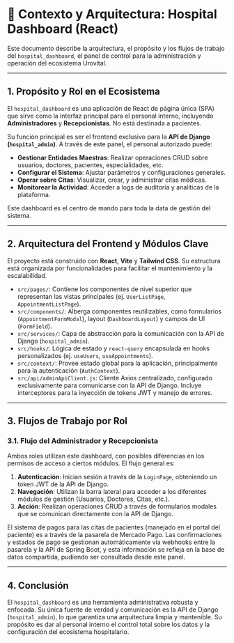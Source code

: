 # 🏥 Contexto y Arquitectura: Hospital Dashboard (React)

Este documento describe la arquitectura, el propósito y los flujos de trabajo del `hospital_dashboard`, el panel de control para la administración y operación del ecosistema Urovital.

---

## 1. Propósito y Rol en el Ecosistema

El `hospital_dashboard` es una aplicación de React de página única (SPA) que sirve como la interfaz principal para el personal interno, incluyendo **Administradores** y **Recepcionistas**. No está destinada a pacientes.

Su función principal es ser el frontend exclusivo para la **API de Django (`hospital_admin`)**. A través de este panel, el personal autorizado puede:

-   **Gestionar Entidades Maestras**: Realizar operaciones CRUD sobre usuarios, doctores, pacientes, especialidades, etc.
-   **Configurar el Sistema**: Ajustar parámetros y configuraciones generales.
-   **Operar sobre Citas**: Visualizar, crear, y administrar citas médicas.
-   **Monitorear la Actividad**: Acceder a logs de auditoría y analíticas de la plataforma.

Este dashboard es el centro de mando para toda la data de gestión del sistema.

---

## 2. Arquitectura del Frontend y Módulos Clave

El proyecto está construido con **React**, **Vite** y **Tailwind CSS**. Su estructura está organizada por funcionalidades para facilitar el mantenimiento y la escalabilidad.

-   `src/pages/`: Contiene los componentes de nivel superior que representan las vistas principales (ej. `UserListPage`, `AppointmentListPage`).
-   `src/components/`: Alberga componentes reutilizables, como formularios (`AppointmentFormModal`), layout (`DashboardLayout`) y campos de UI (`FormField`).
-   `src/services/`: Capa de abstracción para la comunicación con la API de Django (`hospital_admin`).
-   `src/hooks/`: Lógica de estado y `react-query` encapsulada en hooks personalizados (ej. `useUsers`, `useAppointments`).
-   `src/context/`: Provee estado global para la aplicación, principalmente para la autenticación (`AuthContext`).
-   `src/api/adminApiClient.js`: Cliente Axios centralizado, configurado exclusivamente para comunicarse con la API de Django. Incluye interceptores para la inyección de tokens JWT y manejo de errores.

---

## 3. Flujos de Trabajo por Rol

### 3.1. Flujo del Administrador y Recepcionista

Ambos roles utilizan este dashboard, con posibles diferencias en los permisos de acceso a ciertos módulos. El flujo general es:

1.  **Autenticación**: Inician sesión a través de la `LoginPage`, obteniendo un token JWT de la API de Django.
2.  **Navegación**: Utilizan la barra lateral para acceder a los diferentes módulos de gestión (Usuarios, Doctores, Citas, etc.).
3.  **Acción**: Realizan operaciones CRUD a través de formularios modales que se comunican directamente con la API de Django.

El sistema de pagos para las citas de pacientes (manejado en el portal del paciente) es a través de la pasarela de Mercado Pago. Las confirmaciones y estados de pago se gestionan automáticamente vía webhooks entre la pasarela y la API de Spring Boot, y esta información se refleja en la base de datos compartida, pudiendo ser consultada desde este panel.

---

## 4. Conclusión

El `hospital_dashboard` es una herramienta administrativa robusta y enfocada. Su única fuente de verdad y comunicación es la API de Django (`hospital_admin`), lo que garantiza una arquitectura limpia y mantenible. Su propósito es dar al personal interno el control total sobre los datos y la configuración del ecosistema hospitalario. 
